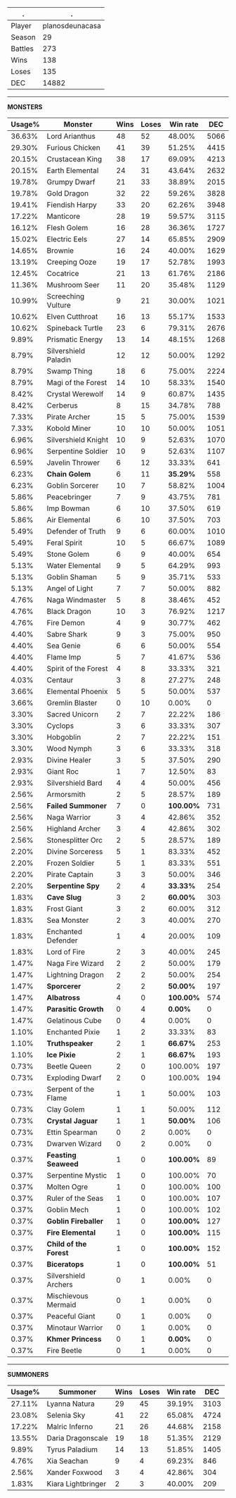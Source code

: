 .|.
|-|-
Player|planosdeunacasa
Season|29
Battles|273
Wins|138
Loses|135
DEC|14882

---
**MONSTERS**

Usage%|Monster|Wins|Loses|Win rate|DEC|
-|-|-|-|-|-|
36.63%|Lord Arianthus|48|52|48.00%|5066|
29.30%|Furious Chicken|41|39|51.25%|4415|
20.15%|Crustacean King|38|17|69.09%|4213|
20.15%|Earth Elemental|24|31|43.64%|2632|
19.78%|Grumpy Dwarf|21|33|38.89%|2015|
19.78%|Gold Dragon|32|22|59.26%|3828|
19.41%|Fiendish Harpy|33|20|62.26%|3948|
17.22%|Manticore|28|19|59.57%|3115|
16.12%|Flesh Golem|16|28|36.36%|1727|
15.02%|Electric Eels|27|14|65.85%|2909|
14.65%|Brownie|16|24|40.00%|1629|
13.19%|Creeping Ooze|19|17|52.78%|1993|
12.45%|Cocatrice|21|13|61.76%|2186|
11.36%|Mushroom Seer|11|20|35.48%|1129|
10.99%|Screeching Vulture|9|21|30.00%|1021|
10.62%|Elven Cutthroat|16|13|55.17%|1533|
10.62%|Spineback Turtle|23|6|79.31%|2676|
9.89%|Prismatic Energy|13|14|48.15%|1268|
8.79%|Silvershield Paladin|12|12|50.00%|1292|
8.79%|Swamp Thing|18|6|75.00%|2224|
8.79%|Magi of the Forest|14|10|58.33%|1540|
8.42%|Crystal Werewolf|14|9|60.87%|1435|
8.42%|Cerberus|8|15|34.78%|788|
7.33%|Pirate Archer|15|5|75.00%|1539|
7.33%|Kobold Miner|10|10|50.00%|1051|
6.96%|Silvershield Knight|10|9|52.63%|1070|
6.96%|Serpentine Soldier|10|9|52.63%|1107|
6.59%|Javelin Thrower|6|12|33.33%|641|
6.23%|**Chain Golem**|6|11|**35.29%**|558|
6.23%|Goblin Sorcerer|10|7|58.82%|1004|
5.86%|Peacebringer|7|9|43.75%|781|
5.86%|Imp Bowman|6|10|37.50%|619|
5.86%|Air Elemental|6|10|37.50%|703|
5.49%|Defender of Truth|9|6|60.00%|1010|
5.49%|Feral Spirit|10|5|66.67%|1089|
5.49%|Stone Golem|6|9|40.00%|654|
5.13%|Water Elemental|9|5|64.29%|993|
5.13%|Goblin Shaman|5|9|35.71%|533|
5.13%|Angel of Light|7|7|50.00%|882|
4.76%|Naga Windmaster|5|8|38.46%|452|
4.76%|Black Dragon|10|3|76.92%|1217|
4.76%|Fire Demon|4|9|30.77%|462|
4.40%|Sabre Shark|9|3|75.00%|950|
4.40%|Sea Genie|6|6|50.00%|554|
4.40%|Flame Imp|5|7|41.67%|536|
4.40%|Spirit of the Forest|4|8|33.33%|321|
4.03%|Centaur|3|8|27.27%|248|
3.66%|Elemental Phoenix|5|5|50.00%|537|
3.66%|Gremlin Blaster|0|10|0.00%|0|
3.30%|Sacred Unicorn|2|7|22.22%|186|
3.30%|Cyclops|3|6|33.33%|307|
3.30%|Hobgoblin|2|7|22.22%|151|
3.30%|Wood Nymph|3|6|33.33%|318|
2.93%|Divine Healer|3|5|37.50%|290|
2.93%|Giant Roc|1|7|12.50%|83|
2.93%|Silvershield Bard|4|4|50.00%|456|
2.56%|Armorsmith|2|5|28.57%|189|
2.56%|**Failed Summoner**|7|0|**100.00%**|731|
2.56%|Naga Warrior|3|4|42.86%|352|
2.56%|Highland Archer|3|4|42.86%|302|
2.56%|Stonesplitter Orc|2|5|28.57%|189|
2.20%|Divine Sorceress|5|1|83.33%|452|
2.20%|Frozen Soldier|5|1|83.33%|551|
2.20%|Pirate Captain|3|3|50.00%|346|
2.20%|**Serpentine Spy**|2|4|**33.33%**|254|
1.83%|**Cave Slug**|3|2|**60.00%**|303|
1.83%|Frost Giant|3|2|60.00%|312|
1.83%|Sea Monster|2|3|40.00%|270|
1.83%|Enchanted Defender|1|4|20.00%|109|
1.83%|Lord of Fire|2|3|40.00%|245|
1.47%|Naga Fire Wizard|2|2|50.00%|179|
1.47%|Lightning Dragon|2|2|50.00%|254|
1.47%|**Sporcerer**|2|2|**50.00%**|197|
1.47%|**Albatross**|4|0|**100.00%**|574|
1.47%|**Parasitic Growth**|0|4|**0.00%**|0|
1.47%|Gelatinous Cube|0|4|0.00%|0|
1.10%|Enchanted Pixie|1|2|33.33%|83|
1.10%|**Truthspeaker**|2|1|**66.67%**|253|
1.10%|**Ice Pixie**|2|1|**66.67%**|193|
0.73%|Beetle Queen|2|0|100.00%|197|
0.73%|Exploding Dwarf|2|0|100.00%|194|
0.73%|Serpent of the Flame|1|1|50.00%|103|
0.73%|Clay Golem|1|1|50.00%|112|
0.73%|**Crystal Jaguar**|1|1|**50.00%**|106|
0.73%|Ettin Spearman|0|2|0.00%|0|
0.73%|Dwarven Wizard|0|2|0.00%|0|
0.37%|**Feasting Seaweed**|1|0|**100.00%**|89|
0.37%|Serpentine Mystic|1|0|100.00%|70|
0.37%|Molten Ogre|1|0|100.00%|100|
0.37%|Ruler of the Seas|1|0|100.00%|107|
0.37%|Goblin Mech|1|0|100.00%|102|
0.37%|**Goblin Fireballer**|1|0|**100.00%**|127|
0.37%|**Fire Elemental**|1|0|**100.00%**|115|
0.37%|**Child of the Forest**|1|0|**100.00%**|152|
0.37%|**Biceratops**|1|0|**100.00%**|51|
0.37%|Silvershield Archers|0|1|0.00%|0|
0.37%|Mischievous Mermaid|0|1|0.00%|0|
0.37%|Peaceful Giant|0|1|0.00%|0|
0.37%|Minotaur Warrior|0|1|0.00%|0|
0.37%|**Khmer Princess**|0|1|**0.00%**|0|
0.37%|Fire Beetle|0|1|0.00%|0|

---
**SUMMONERS**

Usage%|Summoner|Wins|Loses|Win rate|DEC|
-|-|-|-|-|-|
27.11%|Lyanna Natura|29|45|39.19%|3103|
23.08%|Selenia Sky|41|22|65.08%|4724|
17.22%|Malric Inferno|21|26|44.68%|2158|
13.55%|Daria Dragonscale|19|18|51.35%|2129|
9.89%|Tyrus Paladium|14|13|51.85%|1405|
4.76%|Xia Seachan|9|4|69.23%|846|
2.56%|Xander Foxwood|3|4|42.86%|304|
1.83%|Kiara Lightbringer|2|3|40.00%|209|
